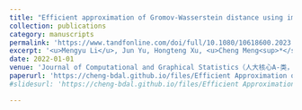 ```yaml
---
title: "Efficient approximation of Gromov-Wasserstein distance using importance sparsification"
collection: publications
category: manuscripts
permalink: 'https://www.tandfonline.com/doi/full/10.1080/10618600.2023.2165500'
excerpt: '<u>Mengyu Li</u>, Jun Yu, Hongteng Xu, <u>Cheng Meng<sup>*</sup></u>'
date: 2022-01-01
venue: 'Journal of Computational and Graphical Statistics（人大核心A-类，人大理工核心A-类）'
paperurl: 'https://cheng-bdal.github.io/files/Efficient Approximation of.pdf'
#slidesurl: 'https://cheng-bdal.github.io/files/Efficient Approximation of.pdf'

---
```


